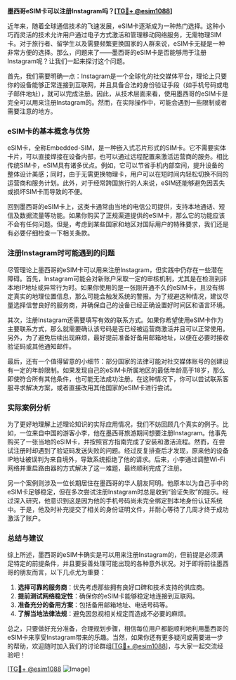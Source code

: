 **墨西哥eSIM卡可以注册Instagram吗？[[TG💪+ @esim1088](https://t.me/s/esim1088)]**

近年来，随着全球通信技术的飞速发展，eSIM卡逐渐成为一种热门选择。这种小巧而灵活的技术允许用户通过电子方式激活和管理移动网络服务，无需物理SIM卡。对于旅行者、留学生以及需要频繁更换国家的人群来说，eSIM卡无疑是一种非常方便的选择。那么，问题来了——墨西哥的eSIM卡是否能够用于注册Instagram呢？让我们一起来探讨这个问题。

首先，我们需要明确一点：Instagram是一个全球化的社交媒体平台，理论上只要你的设备能够正常连接到互联网，并且具备合法的身份验证手段（如手机号码或电子邮件地址），就可以完成注册。因此，从技术层面来看，使用墨西哥的eSIM卡是完全可以用来注册Instagram的。然而，在实际操作中，可能会遇到一些限制或者需要注意的地方。

### eSIM卡的基本概念与优势

eSIM卡，全称Embedded-SIM，是一种嵌入式芯片形式的SIM卡。它不需要实体卡片，可以直接焊接在设备内部，也可以通过远程配置来激活运营商的服务。相比传统SIM卡，eSIM具有诸多优点。例如，它可以节省手机内部空间，提升设备的整体设计美感；同时，由于无需更换物理卡，用户可以在短时间内轻松切换不同的运营商和服务计划。此外，对于经常跨国旅行的人来说，eSIM还能够避免因丢失或损坏SIM卡而导致的不便。

回到墨西哥的eSIM卡上，这类卡通常由当地的电信公司提供，支持本地通话、短信及数据流量等功能。如果你购买了正规渠道提供的eSIM卡，那么它的功能应该不会有任何问题。但是，考虑到某些国家和地区对国际用户的特殊要求，我们还是有必要仔细检查一下相关条款。

### 注册Instagram时可能遇到的问题

尽管理论上墨西哥的eSIM卡可以用来注册Instagram，但实践中仍存在一些潜在障碍。首先，Instagram可能会对新账户采取一定的审核机制，尤其是在检测到非本地IP地址或异常行为时。如果你使用的是一张刚开通不久的eSIM卡，且没有绑定真实的地理位置信息，那么可能会触发系统的警报。为了规避这种情况，建议尽量选择信誉良好的服务商，并确保自己的设备已经正确设置好时间区和语言环境。

其次，注册Instagram还需要填写有效的联系方式。如果你希望使用eSIM卡作为主要联系方式，那么就需要确认该号码是否已经被运营商激活并且可以正常使用。另外，为了避免后续出现麻烦，最好提前准备好备用邮箱地址，以便在必要时接收验证码或其他通知邮件。

最后，还有一个值得留意的小细节：部分国家的法律可能对社交媒体账号的创建设有一定的年龄限制。如果发现自己的eSIM卡所属地区的最低年龄高于18岁，那么即使符合所有其他条件，也可能无法成功注册。在这种情况下，你可以尝试联系客服寻求解决方案，或者直接改用其他国家的eSIM卡进行尝试。

### 实际案例分析

为了更好地理解上述理论知识的实际应用情况，我们不妨回顾几个真实的例子。比如，一位来自中国的游客小李，他在墨西哥旅游期间想要注册Instagram。他事先购买了一张当地的eSIM卡，并按照官方指南完成了安装和激活流程。然而，在尝试注册时却遇到了验证码发送失败的问题。经过反复排查后才发现，原来他的设备IP地址被误判为来自境外，导致系统拒绝了他的请求。后来，小李通过调整Wi-Fi网络并重启路由器的方式解决了这一难题，最终顺利完成了注册。

另一个案例则涉及一位长期居住在墨西哥的华人朋友阿明。他原本以为自己手中的eSIM卡足够稳定，但在多次尝试注册Instagram时总是收到“验证失败”的提示。经过深入研究，他意识到这是因为他的手机号码尚未完全绑定到本地身份认证系统中。于是，他及时补充提交了相关的身份证明文件，并耐心等待了几周才终于成功激活了账户。

### 总结与建议

综上所述，墨西哥的eSIM卡确实是可以用来注册Instagram的，但前提是必须满足特定的前提条件，并且要妥善处理可能出现的各种意外状况。对于即将前往墨西哥的朋友而言，以下几点尤为重要：

1. **选择可靠的服务商**：优先考虑那些拥有良好口碑和技术支持的供应商。
2. **提前测试网络稳定性**：确保你的eSIM卡能够稳定地连接到互联网。
3. **准备充分的备用方案**：包括备用邮箱地址、电话号码等。
4. **了解当地法律法规**：避免因忽视相关规定而造成不必要的麻烦。

总之，只要做好充分准备，合理规划步骤，相信每位用户都能顺利地利用墨西哥的eSIM卡来享受Instagram带来的乐趣。当然，如果你还有更多疑问或需要进一步的帮助，欢迎随时加入我们的讨论群组[[TG💪+ @esim1088](https://t.me/s/esim1088)]，与大家一起交流经验吧！

[[TG💪+ @esim1088](https://t.me/s/esim1088) ![Image](https://i.postimg.cc/4NQfJmqS/Snipaste-2025-05-13-00-14-12.png)]